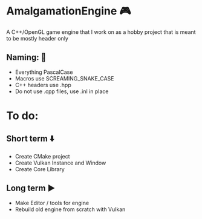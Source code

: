 # AmalgamationEngine :video_game:
A C++/OpenGL game engine that I work on as a hobby project
that is meant to be mostly header only

## Naming: :blue_book:
* Everything PascalCase
* Macros use SCREAMING_SNAKE_CASE
* C++ headers use .hpp
* Do not use .cpp files, use .inl in place

# To do:
## Short term :arrow_down:
* Create CMake project
* Create Vulkan Instance and Window
* Create Core Library

## Long term :arrow_forward:
* Make Editor / tools for engine
* Rebuild old engine from scratch with Vulkan
